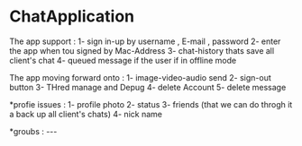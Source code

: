 # ChatApplication

The app support : 
  1- sign in-up by username , E-mail , password
  2- enter the app when tou signed by Mac-Address
  3- chat-history thats save all client's chat
  4- queued message if the user if in offline mode
  
The app moving forward onto :
  1- image-video-audio send
  2- sign-out button
  3- THred manage and Depug
  4- delete Account
  5- delete message
  
*profie issues :
  1- profile photo 
  2- status
  3- friends (that we can do throgh it a back up all client's chats)
  4- nick name
 
*groubs : ---
